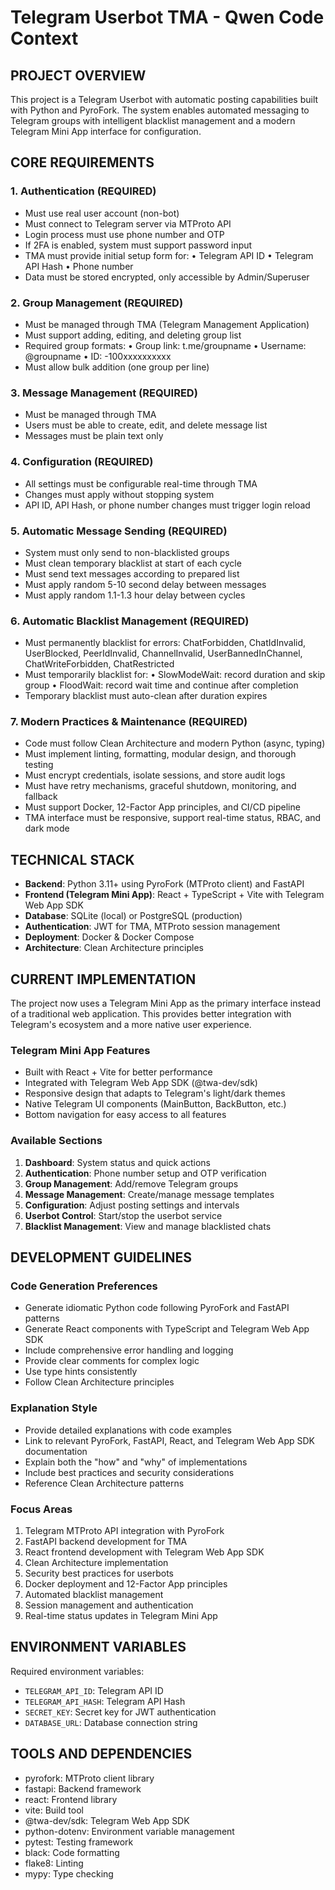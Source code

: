 # Telegram Userbot TMA - Qwen Code Context

## PROJECT OVERVIEW

This project is a Telegram Userbot with automatic posting capabilities built with Python and PyroFork. The system enables automated messaging to Telegram groups with intelligent blacklist management and a modern Telegram Mini App interface for configuration.

## CORE REQUIREMENTS

### 1. Authentication (REQUIRED)
- Must use real user account (non-bot)
- Must connect to Telegram server via MTProto API
- Login process must use phone number and OTP
- If 2FA is enabled, system must support password input
- TMA must provide initial setup form for:
  • Telegram API ID
  • Telegram API Hash
  • Phone number
- Data must be stored encrypted, only accessible by Admin/Superuser

### 2. Group Management (REQUIRED)
- Must be managed through TMA (Telegram Management Application)
- Must support adding, editing, and deleting group list
- Required group formats:
  • Group link: t.me/groupname
  • Username: @groupname
  • ID: -100xxxxxxxxxx
- Must allow bulk addition (one group per line)

### 3. Message Management (REQUIRED)
- Must be managed through TMA
- Users must be able to create, edit, and delete message list
- Messages must be plain text only

### 4. Configuration (REQUIRED)
- All settings must be configurable real-time through TMA
- Changes must apply without stopping system
- API ID, API Hash, or phone number changes must trigger login reload

### 5. Automatic Message Sending (REQUIRED)
- System must only send to non-blacklisted groups
- Must clean temporary blacklist at start of each cycle
- Must send text messages according to prepared list
- Must apply random 5-10 second delay between messages
- Must apply random 1.1-1.3 hour delay between cycles

### 6. Automatic Blacklist Management (REQUIRED)
- Must permanently blacklist for errors:
  ChatForbidden, ChatIdInvalid, UserBlocked, PeerIdInvalid,
  ChannelInvalid, UserBannedInChannel, ChatWriteForbidden, ChatRestricted
- Must temporarily blacklist for:
  • SlowModeWait: record duration and skip group
  • FloodWait: record wait time and continue after completion
- Temporary blacklist must auto-clean after duration expires

### 7. Modern Practices & Maintenance (REQUIRED)
- Code must follow Clean Architecture and modern Python (async, typing)
- Must implement linting, formatting, modular design, and thorough testing
- Must encrypt credentials, isolate sessions, and store audit logs
- Must have retry mechanisms, graceful shutdown, monitoring, and fallback
- Must support Docker, 12-Factor App principles, and CI/CD pipeline
- TMA interface must be responsive, support real-time status, RBAC, and dark mode

## TECHNICAL STACK

- **Backend**: Python 3.11+ using PyroFork (MTProto client) and FastAPI
- **Frontend (Telegram Mini App)**: React + TypeScript + Vite with Telegram Web App SDK
- **Database**: SQLite (local) or PostgreSQL (production)
- **Authentication**: JWT for TMA, MTProto session management
- **Deployment**: Docker & Docker Compose
- **Architecture**: Clean Architecture principles

## CURRENT IMPLEMENTATION

The project now uses a Telegram Mini App as the primary interface instead of a traditional web application. This provides better integration with Telegram's ecosystem and a more native user experience.

### Telegram Mini App Features
- Built with React + Vite for better performance
- Integrated with Telegram Web App SDK (@twa-dev/sdk)
- Responsive design that adapts to Telegram's light/dark themes
- Native Telegram UI components (MainButton, BackButton, etc.)
- Bottom navigation for easy access to all features

### Available Sections
1. **Dashboard**: System status and quick actions
2. **Authentication**: Phone number setup and OTP verification
3. **Group Management**: Add/remove Telegram groups
4. **Message Management**: Create/manage message templates
5. **Configuration**: Adjust posting settings and intervals
6. **Userbot Control**: Start/stop the userbot service
7. **Blacklist Management**: View and manage blacklisted chats

## DEVELOPMENT GUIDELINES

### Code Generation Preferences
- Generate idiomatic Python code following PyroFork and FastAPI patterns
- Generate React components with TypeScript and Telegram Web App SDK
- Include comprehensive error handling and logging
- Provide clear comments for complex logic
- Use type hints consistently
- Follow Clean Architecture principles

### Explanation Style
- Provide detailed explanations with code examples
- Link to relevant PyroFork, FastAPI, React, and Telegram Web App SDK documentation
- Explain both the "how" and "why" of implementations
- Include best practices and security considerations
- Reference Clean Architecture patterns

### Focus Areas
1. Telegram MTProto API integration with PyroFork
2. FastAPI backend development for TMA
3. React frontend development with Telegram Web App SDK
4. Clean Architecture implementation
5. Security best practices for userbots
6. Docker deployment and 12-Factor App principles
7. Automated blacklist management
8. Session management and authentication
9. Real-time status updates in Telegram Mini App

## ENVIRONMENT VARIABLES
Required environment variables:
- `TELEGRAM_API_ID`: Telegram API ID
- `TELEGRAM_API_HASH`: Telegram API Hash
- `SECRET_KEY`: Secret key for JWT authentication
- `DATABASE_URL`: Database connection string

## TOOLS AND DEPENDENCIES
- pyrofork: MTProto client library
- fastapi: Backend framework
- react: Frontend library
- vite: Build tool
- @twa-dev/sdk: Telegram Web App SDK
- python-dotenv: Environment variable management
- pytest: Testing framework
- black: Code formatting
- flake8: Linting
- mypy: Type checking